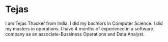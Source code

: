 # Tejas
I am Tejas Thacker from India. 
I did my bachlors in Computer Science. 
I did my masters in operations. 
I have 4 months of experience in a software company as an associate-Bussiness Operations and Data Analyst.
